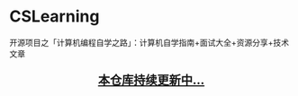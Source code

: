 # CSLearning
开源项目之「计算机编程自学之路」：计算机自学指南+面试大全+资源分享+技术文章

<p style="text-align:center;font-size:1.5em;font-weight: bold;">
    <a href="https://mp.weixin.qq.com/s/giYhJD8V8gioZWiy_tguXQ">本仓库持续更新中...</a>
</div>

​    

